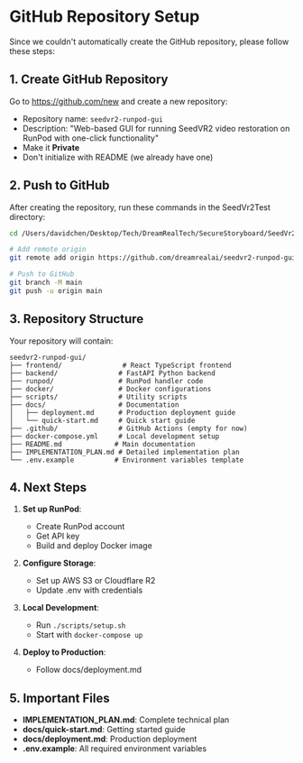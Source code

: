 # GitHub Repository Setup

Since we couldn't automatically create the GitHub repository, please follow these steps:

## 1. Create GitHub Repository

Go to https://github.com/new and create a new repository:
- Repository name: `seedvr2-runpod-gui`
- Description: "Web-based GUI for running SeedVR2 video restoration on RunPod with one-click functionality"
- Make it **Private**
- Don't initialize with README (we already have one)

## 2. Push to GitHub

After creating the repository, run these commands in the SeedVr2Test directory:

```bash
cd /Users/davidchen/Desktop/Tech/DreamRealTech/SecureStoryboard/SeedVr2Test

# Add remote origin
git remote add origin https://github.com/dreamrealai/seedvr2-runpod-gui.git

# Push to GitHub
git branch -M main
git push -u origin main
```

## 3. Repository Structure

Your repository will contain:

```
seedvr2-runpod-gui/
├── frontend/               # React TypeScript frontend
├── backend/               # FastAPI Python backend  
├── runpod/                # RunPod handler code
├── docker/                # Docker configurations
├── scripts/               # Utility scripts
├── docs/                  # Documentation
│   ├── deployment.md      # Production deployment guide
│   └── quick-start.md     # Quick start guide
├── .github/               # GitHub Actions (empty for now)
├── docker-compose.yml     # Local development setup
├── README.md             # Main documentation
├── IMPLEMENTATION_PLAN.md # Detailed implementation plan
└── .env.example          # Environment variables template
```

## 4. Next Steps

1. **Set up RunPod**:
   - Create RunPod account
   - Get API key
   - Build and deploy Docker image

2. **Configure Storage**:
   - Set up AWS S3 or Cloudflare R2
   - Update .env with credentials

3. **Local Development**:
   - Run `./scripts/setup.sh`
   - Start with `docker-compose up`

4. **Deploy to Production**:
   - Follow docs/deployment.md

## 5. Important Files

- **IMPLEMENTATION_PLAN.md**: Complete technical plan
- **docs/quick-start.md**: Getting started guide
- **docs/deployment.md**: Production deployment
- **.env.example**: All required environment variables